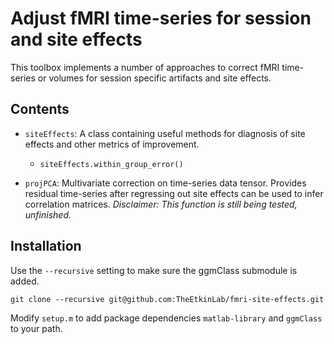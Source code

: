 # Adjust fMRI time-series for session and site effects

This toolbox implements a number of approaches to correct fMRI time-series or volumes for session specific artifacts and site effects. 


## Contents

- `siteEffects`: A class containing useful methods for diagnosis of site effects and other metrics of improvement. 
	- `siteEffects.within_group_error()` 

- `projPCA`: Multivariate correction on time-series data tensor. Provides residual time-series after regressing out site effects can be used to infer correlation matrices. *Disclaimer: This function is still being tested, unfinished.*

## Installation

Use the `--recursive` setting to make sure the ggmClass submodule is added. 

```
git clone --recursive git@github.com:TheEtkinLab/fmri-site-effects.git
```

Modify `setup.m` to add package dependencies `matlab-library` and `ggmClass` to your path. 